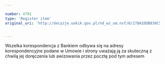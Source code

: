 ```yaml
---

number: 4791
type: 'Register item'
original_uri: 'http://decyzje.uokik.gov.pl/nd_wz_um.nsf/0/278A1DDB830C5695C1257B82002D48BC?OpenDocument'


---
```


Wszelka korespondencja z Bankiem odbywa się na adresy korespondencyjne podane w Umowie i strony uważają ją za skuteczną z chwilą jej doręczenia lub awizowania przez pocztę pod tym adresem
